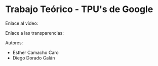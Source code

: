 # Trabajo Teórico - TPU's de Google

Enlace al vídeo:

Enlace a las transparencias:

Autores:
- Esther Camacho Caro
- Diego Dorado Galán
